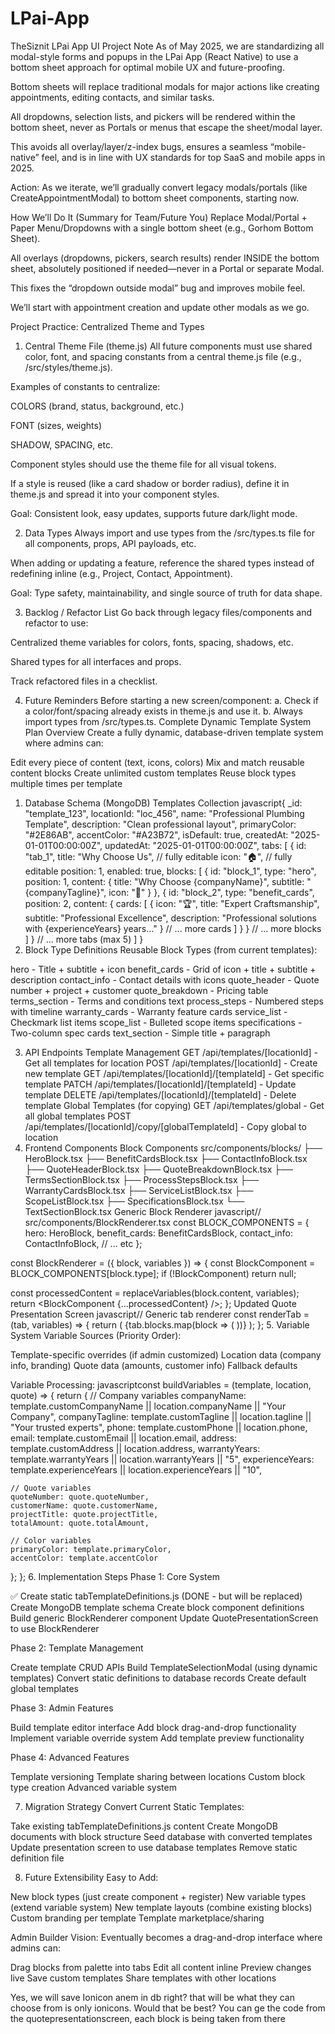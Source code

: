 # LPai-App
TheSiznit
LPai App UI Project Note
As of May 2025, we are standardizing all modal-style forms and popups in the LPai App (React Native) to use a bottom sheet approach for optimal mobile UX and future-proofing.

Bottom sheets will replace traditional modals for major actions like creating appointments, editing contacts, and similar tasks.

All dropdowns, selection lists, and pickers will be rendered within the bottom sheet, never as Portals or menus that escape the sheet/modal layer.

This avoids all overlay/layer/z-index bugs, ensures a seamless “mobile-native” feel, and is in line with UX standards for top SaaS and mobile apps in 2025.

Action: As we iterate, we’ll gradually convert legacy modals/portals (like CreateAppointmentModal) to bottom sheet components, starting now.

How We’ll Do It (Summary for Team/Future You)
Replace Modal/Portal + Paper Menu/Dropdowns with a single bottom sheet (e.g., Gorhom Bottom Sheet).

All overlays (dropdowns, pickers, search results) render INSIDE the bottom sheet, absolutely positioned if needed—never in a Portal or separate Modal.

This fixes the “dropdown outside modal” bug and improves mobile feel.

We’ll start with appointment creation and update other modals as we go.

Project Practice: Centralized Theme and Types
1. Central Theme File (theme.js)
All future components must use shared color, font, and spacing constants from a central theme.js file (e.g., /src/styles/theme.js).

Examples of constants to centralize:

COLORS (brand, status, background, etc.)

FONT (sizes, weights)

SHADOW, SPACING, etc.

Component styles should use the theme file for all visual tokens.

If a style is reused (like a card shadow or border radius), define it in theme.js and spread it into your component styles.

Goal: Consistent look, easy updates, supports future dark/light mode.

2. Data Types
Always import and use types from the /src/types.ts file for all components, props, API payloads, etc.

When adding or updating a feature, reference the shared types instead of redefining inline (e.g., Project, Contact, Appointment).

Goal: Type safety, maintainability, and single source of truth for data shape.

3. Backlog / Refactor List
Go back through legacy files/components and refactor to use:

Centralized theme variables for colors, fonts, spacing, shadows, etc.

Shared types for all interfaces and props.

Track refactored files in a checklist.

4. Future Reminders
Before starting a new screen/component:
a. Check if a color/font/spacing already exists in theme.js and use it.
b. Always import types from /src/types.ts.
Complete Dynamic Template System Plan
Overview
Create a fully dynamic, database-driven template system where admins can:

Edit every piece of content (text, icons, colors)
Mix and match reusable content blocks
Create unlimited custom templates
Reuse block types multiple times per template

1. Database Schema (MongoDB)
Templates Collection
javascript{
  _id: "template_123",
  locationId: "loc_456",
  name: "Professional Plumbing Template",
  description: "Clean professional layout",
  primaryColor: "#2E86AB",
  accentColor: "#A23B72", 
  isDefault: true,
  createdAt: "2025-01-01T00:00:00Z",
  updatedAt: "2025-01-01T00:00:00Z",
  tabs: [
    {
      id: "tab_1",
      title: "Why Choose Us", // fully editable
      icon: "🏠", // fully editable
      position: 1,
      enabled: true,
      blocks: [
        {
          id: "block_1",
          type: "hero",
          position: 1,
          content: {
            title: "Why Choose {companyName}",
            subtitle: "{companyTagline}",
            icon: "🔧"
          }
        },
        {
          id: "block_2", 
          type: "benefit_cards",
          position: 2,
          content: {
            cards: [
              {
                icon: "🏆",
                title: "Expert Craftsmanship",
                subtitle: "Professional Excellence", 
                description: "Professional solutions with {experienceYears} years..."
              }
              // ... more cards
            ]
          }
        }
        // ... more blocks
      ]
    }
    // ... more tabs (max 5)
  ]
}
2. Block Type Definitions
Reusable Block Types (from current templates):

hero - Title + subtitle + icon
benefit_cards - Grid of icon + title + subtitle + description
contact_info - Contact details with icons
quote_header - Quote number + project + customer
quote_breakdown - Pricing table
terms_section - Terms and conditions text
process_steps - Numbered steps with timeline
warranty_cards - Warranty feature cards
service_list - Checkmark list items
scope_list - Bulleted scope items
specifications - Two-column spec cards
text_section - Simple title + paragraph

3. API Endpoints
Template Management
GET /api/templates/[locationId] - Get all templates for location
POST /api/templates/[locationId] - Create new template
GET /api/templates/[locationId]/[templateId] - Get specific template
PATCH /api/templates/[locationId]/[templateId] - Update template
DELETE /api/templates/[locationId]/[templateId] - Delete template
Global Templates (for copying)
GET /api/templates/global - Get all global templates
POST /api/templates/[locationId]/copy/[globalTemplateId] - Copy global to location
4. Frontend Components
Block Components
src/components/blocks/
├── HeroBlock.tsx
├── BenefitCardsBlock.tsx
├── ContactInfoBlock.tsx
├── QuoteHeaderBlock.tsx
├── QuoteBreakdownBlock.tsx
├── TermsSectionBlock.tsx
├── ProcessStepsBlock.tsx
├── WarrantyCardsBlock.tsx
├── ServiceListBlock.tsx
├── ScopeListBlock.tsx
├── SpecificationsBlock.tsx
└── TextSectionBlock.tsx
Generic Block Renderer
javascript// src/components/BlockRenderer.tsx
const BLOCK_COMPONENTS = {
  hero: HeroBlock,
  benefit_cards: BenefitCardsBlock,
  contact_info: ContactInfoBlock,
  // ... etc
};

const BlockRenderer = ({ block, variables }) => {
  const BlockComponent = BLOCK_COMPONENTS[block.type];
  if (!BlockComponent) return null;
  
  const processedContent = replaceVariables(block.content, variables);
  return <BlockComponent {...processedContent} />;
};
Updated Quote Presentation Screen
javascript// Generic tab renderer
const renderTab = (tab, variables) => {
  return (
    <ScrollView>
      {tab.blocks.map(block => (
        <BlockRenderer 
          key={block.id}
          block={block} 
          variables={variables}
        />
      ))}
    </ScrollView>
  );
};
5. Variable System
Variable Sources (Priority Order):

Template-specific overrides (if admin customized)
Location data (company info, branding)
Quote data (amounts, customer info)
Fallback defaults

Variable Processing:
javascriptconst buildVariables = (template, location, quote) => {
  return {
    // Company variables
    companyName: template.customCompanyName || location.companyName || "Your Company",
    companyTagline: template.customTagline || location.tagline || "Your trusted experts",
    phone: template.customPhone || location.phone,
    email: template.customEmail || location.email,
    address: template.customAddress || location.address,
    warrantyYears: template.warrantyYears || location.warrantyYears || "5",
    experienceYears: template.experienceYears || location.experienceYears || "10",
    
    // Quote variables  
    quoteNumber: quote.quoteNumber,
    customerName: quote.customerName,
    projectTitle: quote.projectTitle,
    totalAmount: quote.totalAmount,
    
    // Color variables
    primaryColor: template.primaryColor,
    accentColor: template.accentColor
  };
};
6. Implementation Steps
Phase 1: Core System

✅ Create static tabTemplateDefinitions.js (DONE - but will be replaced)
Create MongoDB template schema
Create block component definitions
Build generic BlockRenderer component
Update QuotePresentationScreen to use BlockRenderer

Phase 2: Template Management

Create template CRUD APIs
Build TemplateSelectionModal (using dynamic templates)
Convert static definitions to database records
Create default global templates

Phase 3: Admin Features

Build template editor interface
Add block drag-and-drop functionality
Implement variable override system
Add template preview functionality

Phase 4: Advanced Features

Template versioning
Template sharing between locations
Custom block type creation
Advanced variable system

7. Migration Strategy
Convert Current Static Templates:

Take existing tabTemplateDefinitions.js content
Create MongoDB documents with block structure
Seed database with converted templates
Update presentation screen to use database templates
Remove static definition file

8. Future Extensibility
Easy to Add:

New block types (just create component + register)
New variable types (extend variable system)
New template layouts (combine existing blocks)
Custom branding per template
Template marketplace/sharing

Admin Builder Vision:
Eventually becomes a drag-and-drop interface where admins can:

Drag blocks from palette into tabs
Edit all content inline
Preview changes live
Save custom templates
Share templates with other locations


Yes, we will save Ionicon anem in db right? that will be what they can choose from is only ionicons. Would that be best? You can ge the code from the quotepresentationscreen, each block is being taken from there